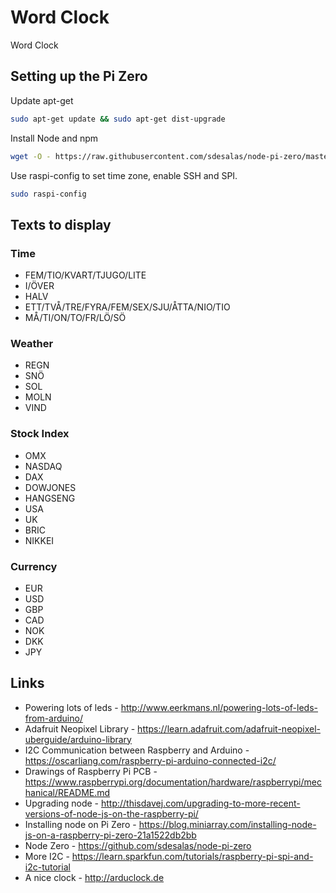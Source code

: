 # Word Clock

Word Clock


## Setting up the Pi Zero

Update apt-get

````bash
sudo apt-get update && sudo apt-get dist-upgrade
````

Install Node and npm

````bash
wget -O - https://raw.githubusercontent.com/sdesalas/node-pi-zero/master/install-node-v6.9.1.sh | bash
````

Use raspi-config to set time zone, enable SSH and SPI.

````bash
sudo raspi-config
````

## Texts to display

### Time
- FEM/TIO/KVART/TJUGO/LITE
- I/ÖVER
- HALV
- ETT/TVÅ/TRE/FYRA/FEM/SEX/SJU/ÅTTA/NIO/TIO
- MÅ/TI/ON/TO/FR/LÖ/SÖ


### Weather
- REGN
- SNÖ
- SOL
- MOLN
- VIND

### Stock Index
- OMX
- NASDAQ
- DAX
- DOWJONES
- HANGSENG
- USA
- UK
- BRIC
- NIKKEI

### Currency
- EUR
- USD
- GBP
- CAD
- NOK
- DKK
- JPY

## Links
- Powering lots of leds - http://www.eerkmans.nl/powering-lots-of-leds-from-arduino/
- Adafruit Neopixel Library - https://learn.adafruit.com/adafruit-neopixel-uberguide/arduino-library
- I2C Communication between Raspberry and Arduino - https://oscarliang.com/raspberry-pi-arduino-connected-i2c/
- Drawings of Raspberry Pi PCB - https://www.raspberrypi.org/documentation/hardware/raspberrypi/mechanical/README.md
- Upgrading node - http://thisdavej.com/upgrading-to-more-recent-versions-of-node-js-on-the-raspberry-pi/
- Installing node on Pi Zero - https://blog.miniarray.com/installing-node-js-on-a-raspberry-pi-zero-21a1522db2bb
- Node Zero - https://github.com/sdesalas/node-pi-zero
- More I2C - https://learn.sparkfun.com/tutorials/raspberry-pi-spi-and-i2c-tutorial
- A nice clock - http://arduclock.de
